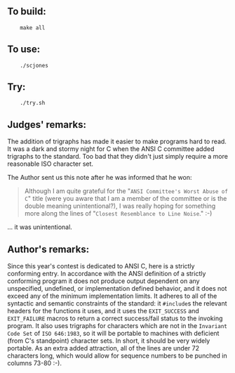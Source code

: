 ## To build:

``` <!---sh-->
    make all
```


## To use:

``` <!---sh-->
    ./scjones
```


## Try:

``` <!---sh-->
    ./try.sh
```


## Judges' remarks:

The addition of trigraphs has made it easier to make programs hard to read.  It
was a dark and stormy night for C when the ANSI C committee added trigraphs to
the standard.  Too bad that they didn't just simply require a more reasonable
ISO character set.

The Author sent us this note after he was informed that he won:

> Although I am quite grateful for the "`ANSI Committee's Worst Abuse of C`" title
(were you aware that I am a member of the committee or is the double meaning
unintentional?), I was really hoping for something more along the lines of
"`Closest Resemblance to Line Noise`."  :-)

... it was unintentional.


## Author's remarks:

Since this year's contest is dedicated to ANSI C, here is a strictly conforming
entry.  In accordance with the ANSI definition of a strictly conforming program
it does not produce output dependent on any unspecified, undefined, or
implementation defined behavior, and it does not exceed any of the minimum
implementation limits.  It adheres to all of the syntactic and semantic
constraints of the standard: it `#include`s the relevant headers for the
functions it uses, and it uses the `EXIT_SUCCESS` and `EXIT_FAILURE` macros to
return a correct success/fail status to the invoking program.  It also uses
trigraphs for characters which are not in the `Invariant Code Set` of `ISO
646:1983`, so it will be portable to machines with deficient (from C's
standpoint) character sets.  In short, it should be very widely portable.  As an
extra added attraction, all of the lines are under 72 characters long, which
would allow for sequence numbers to be punched in columns 73-80 :-).


<!--

    Copyright © 1984-2024 by Landon Curt Noll. All Rights Reserved.

    You are free to share and adapt this file under the terms of this license:

	Creative Commons Attribution-ShareAlike 4.0 International (CC BY-SA 4.0)

    For more information, see:

	https://creativecommons.org/licenses/by-sa/4.0/

-->
